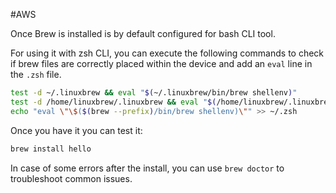 #AWS 

Once Brew is installed is by default configured for bash CLI tool. 

For using it with zsh CLI, you can execute the following commands to check if brew files are correctly placed within the device and add an `eval` line in the `.zsh` file. 

```zsh
test -d ~/.linuxbrew && eval "$(~/.linuxbrew/bin/brew shellenv)"
test -d /home/linuxbrew/.linuxbrew && eval "$(/home/linuxbrew/.linuxbrew/bin/brew shellenv)"
echo "eval \"\$($(brew --prefix)/bin/brew shellenv)\"" >> ~/.zsh
```

Once you have it you can test it: 

```zsh
brew install hello
```

In case of some errors after the install, you can use `brew doctor` to troubleshoot common issues. 


